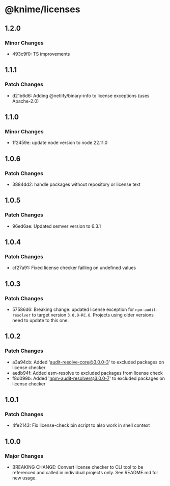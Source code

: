 # @knime/licenses

## 1.2.0

### Minor Changes

- 493c9f0: TS improvements

## 1.1.1

### Patch Changes

- d21b6d6: Adding @netlify/binary-info to license exceptions (uses Apache-2.0)

## 1.1.0

### Minor Changes

- 1f2459e: update node version to node 22.11.0

## 1.0.6

### Patch Changes

- 3884dd2: handle packages without repository or license text

## 1.0.5

### Patch Changes

- 96ed6ae: Updated semver version to 6.3.1

## 1.0.4

### Patch Changes

- cf27a91: Fixed license checker failling on undefined values

## 1.0.3

### Patch Changes

- 57586d6: Breaking change: updated license exception for `npm-audit-resolver` to target version `3.0.0-RC.0`. Projects using older versions need to update to this one.

## 1.0.2

### Patch Changes

- a3a94cb: Added 'audit-resolve-core@3.0.0-3' to excluded packages on license checker
- aedb94f: Added esm-resolve to excluded packages from license check
- f8d099b: Added 'npm-audit-resolver@3.0.0-7' to excluded packages on license checker

## 1.0.1

### Patch Changes

- 4fe2143: Fix license-check bin script to also work in shell context

## 1.0.0

### Major Changes

- BREAKING CHANGE: Convert license checker to CLI tool to be referenced and called in individual projects only. See README.md for new usage.
